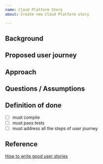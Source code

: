 ```yaml
---
name: Cloud Platform Story
about: Create new Cloud Platform story

---
```


## Background

<!-- Describe background of the story -->

## Proposed user journey

<!-- Describe user journey and needs for better understanding of the work -->

## Approach

<!-- Describe proposed approach -->

## Questions / Assumptions

<!-- Additional information to explain approach taken -->

## Definition of done

<!-- Checklist for definition of done and acceptance criteria, for example: -->

- [ ] must compile
- [ ] must pass tests
- [ ] must address all the steps of user journey

## Reference

[How to write good user stories](https://www.gov.uk/service-manual/agile-delivery/writing-user-stories)
